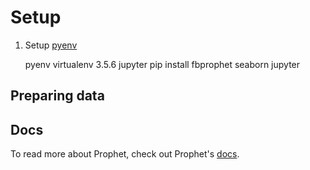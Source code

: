 # Setup

1) Setup [pyenv](http://github.com/pyenv/pyenv)

    pyenv virtualenv 3.5.6 jupyter
    pip install fbprophet seaborn jupyter

## Preparing data



## Docs

To read more about Prophet, check out Prophet's [docs](facebook.github.io/prophet/docs/quick_start.html).
